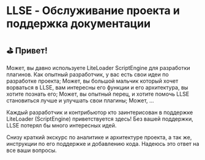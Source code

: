 # LLSE - Обслуживание проекта и поддержка документации

## ⛳  Привет!

Может, вы давно используете LiteLoader ScriptEngine для разработки плагинов. Как опытный разработчик, у вас есть свои идеи по разработке проекта;
Может, вы большой мальчик который хочет ворваться в LLSE, вам интересны его функции и его архитектура, вы хотите познать его; 
Может, вы опытный перец, и хотите помочь LLSE становиться лучше и улучшать свои плагины; 
Может, ...

Каждый разработчик и контрибьютор кто заинтерисован в поддержке LiteLoader (ScriptEngine) приветствуется здесь! 
Без вашей поддержки, LLSE потерял бы много интересных идей. 

Снизу краткий экскурс по аналитике и архитектуре проекта, а так же, инструкции по его поддержке и добавлению кода. Надеюсь это ответ на все ваши вопросы.
